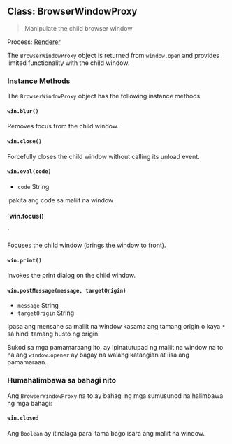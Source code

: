## Class: BrowserWindowProxy

> Manipulate the child browser window

Process: [Renderer](../glossary.md#renderer-process)

The `BrowserWindowProxy` object is returned from `window.open` and provides limited functionality with the child window.

### Instance Methods

The `BrowserWindowProxy` object has the following instance methods:

#### `win.blur()`

Removes focus from the child window.

#### `win.close()`

Forcefully closes the child window without calling its unload event.

#### `win.eval(code)`

* `code` String

ipakita ang code sa maliit na window

#### `win.focus()
 `

Focuses the child window (brings the window to front).

#### `win.print()`

Invokes the print dialog on the child window.

#### `win.postMessage(message, targetOrigin)`

* `message` String
* `targetOrigin` String

Ipasa ang mensahe sa maliit na window kasama ang tamang origin o kaya `*` sa hindi tamang husto ng origin.

Bukod sa mga pamamaraang ito, ay ipinatutupad ng maliit na window na to na ang `window.opener` ay bagay na walang katangian at iisa ang pamamaraan.

### Humahalimbawa sa bahagi nito

Ang `BrowserWindowProxy` na to ay bahagi ng mga sumusunod na halimbawa ng mga bahagi:

#### `win.closed`

Ang `Boolean` ay itinalaga para itama bago isara ang maliit na window.